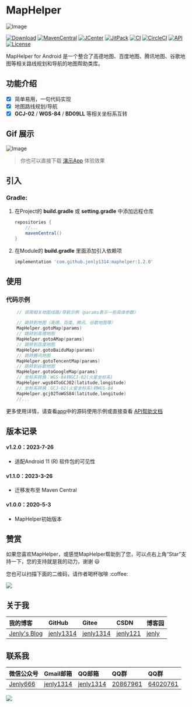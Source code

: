 # MapHelper

![Image](app/src/main/ic_launcher-playstore.png)

[![Download](https://img.shields.io/badge/download-App-blue.svg)](https://raw.githubusercontent.com/jenly1314/MapHelper/master/app/release/app-release.apk)
[![MavenCentral](https://img.shields.io/maven-central/v/com.github.jenly1314/maphelper)](https://repo1.maven.org/maven2/com/github/jenly1314/maphelper/)
[![JCenter](https://img.shields.io/badge/JCenter-1.0.0-46C018.svg)](https://bintray.com/beta/#/jenly/maven/maphelper)
[![JitPack](https://jitpack.io/v/jenly1314/MapHelper.svg)](https://jitpack.io/#jenly1314/MapHelper)
[![CI](https://travis-ci.org/jenly1314/MapHelper.svg?branch=master)](https://travis-ci.org/jenly1314/MapHelper)
[![CircleCI](https://circleci.com/gh/jenly1314/MapHelper.svg?style=svg)](https://circleci.com/gh/jenly1314/MapHelper)
[![API](https://img.shields.io/badge/API-16%2B-blue.svg?style=flat)](https://android-arsenal.com/api?level=16)
[![License](https://img.shields.io/badge/license-MIT-blue.svg)](https://opensource.org/licenses/mit-license.php)

MapHelper for Android 是一个整合了高德地图、百度地图、腾讯地图、谷歌地图等相关路线规划和导航的地图帮助类库。

## 功能介绍
- [x] 简单易用，一句代码实现
- [x] 地图路线规划/导航
- [x] **GCJ-02** / **WGS-84** / **BD09LL** 等相关坐标系互转

## Gif 展示
![Image](GIF.gif)

> 你也可以直接下载 [演示App](https://raw.githubusercontent.com/jenly1314/MapHelper/master/app/release/app-release.apk) 体验效果

## 引入

### Gradle:

1. 在Project的 **build.gradle** 或 **setting.gradle** 中添加远程仓库

    ```gradle
    repositories {
        //...
        mavenCentral()
    }
    ```

2. 在Module的 **build.gradle** 里面添加引入依赖项
    ```gradle
    implementation 'com.github.jenly1314:maphelper:1.2.0'
    ```

## 使用

### 代码示例

```kotlin
    // 调用相关地图线路/导航示例（params表示一些具体参数）

    // 跳转到地图（高德、百度、腾讯、谷歌地图等）
    MapHelper.gotoMap(params)
    // 跳转到高德地图
    MapHelper.gotoAMap(params)
    // 跳转到百度地图
    MapHelper.gotoBaiduMap(params)
    // 跳转腾讯地图
    MapHelper.gotoTencentMap(params)
    // 跳转到谷歌地图
    MapHelper.gotoGoogleMap(params)
    // 坐标系转换：WGS-84转GCJ-02(火星坐标系)
    MapHelper.wgs84ToGCJ02(latitude,longitude)
    // 坐标系转换：GCJ-02(火星坐标系)转WGS-84
    MapHelper.gcj02ToWGS84(latitude,longitude)
    //...
```
更多使用详情，请查看[app](app)中的源码使用示例或直接查看 [API帮助文档](https://jitpack.io/com/github/jenly1314/MapHelper/latest/javadoc/)

## 版本记录

#### v1.2.0：2023-7-26
*  适配Android 11 (R) 软件包的可见性

#### v1.1.0：2023-3-26
*  迁移发布至 Maven Central

#### v1.0.0：2020-5-3
*  MapHelper初始版本

## 赞赏
如果您喜欢MapHelper，或感觉MapHelper帮助到了您，可以点右上角“Star”支持一下，您的支持就是我的动力，谢谢 :smiley:
<p>您也可以扫描下面的二维码，请作者喝杯咖啡 :coffee:

<div>
   <img src="https://jenly1314.github.io/image/page/rewardcode.png">
</div>

## 关于我

| 我的博客                                                                                | GitHub                                                                                  | Gitee                                                                                  | CSDN                                                                                 | 博客园                                                                            |
|:------------------------------------------------------------------------------------|:----------------------------------------------------------------------------------------|:---------------------------------------------------------------------------------------|:-------------------------------------------------------------------------------------|:-------------------------------------------------------------------------------|
| <a title="我的博客" href="https://jenly1314.github.io" target="_blank">Jenly's Blog</a> | <a title="GitHub开源项目" href="https://github.com/jenly1314" target="_blank">jenly1314</a> | <a title="Gitee开源项目" href="https://gitee.com/jenly1314" target="_blank">jenly1314</a>  | <a title="CSDN博客" href="http://blog.csdn.net/jenly121" target="_blank">jenly121</a>  | <a title="博客园" href="https://www.cnblogs.com/jenly" target="_blank">jenly</a>  |

## 联系我

| 微信公众号        | Gmail邮箱                                                                          | QQ邮箱                                                                              | QQ群                                                                                                                       | QQ群                                                                                                                       |
|:-------------|:---------------------------------------------------------------------------------|:----------------------------------------------------------------------------------|:--------------------------------------------------------------------------------------------------------------------------|:--------------------------------------------------------------------------------------------------------------------------|
| [Jenly666](http://weixin.qq.com/r/wzpWTuPEQL4-ract92-R) | <a title="给我发邮件" href="mailto:jenly1314@gmail.com" target="_blank">jenly1314</a> | <a title="给我发邮件" href="mailto:jenly1314@vip.qq.com" target="_blank">jenly1314</a> | <a title="点击加入QQ群" href="https://qm.qq.com/cgi-bin/qm/qr?k=6_RukjAhwjAdDHEk2G7nph-o8fBFFzZz" target="_blank">20867961</a> | <a title="点击加入QQ群" href="https://qm.qq.com/cgi-bin/qm/qr?k=Z9pobM8bzAW7tM_8xC31W8IcbIl0A-zT" target="_blank">64020761</a> |

<div>
   <img src="https://jenly1314.github.io/image/page/footer.png">
</div>
